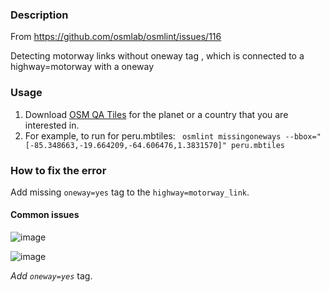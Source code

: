 ### Description
 
From https://github.com/osmlab/osmlint/issues/116

Detecting motorway links without oneway tag , which is connected to a highway=motorway with a oneway

### Usage

1. Download [OSM QA Tiles](https://osmlab.github.io/osm-qa-tiles/) for the planet or a country that you are interested in. 
2. For example, to run for peru.mbtiles: ` osmlint missingoneways --bbox="[-85.348663,-19.664209,-64.606476,1.3831570]" peru.mbtiles`

### How to fix the error

Add missing `oneway=yes` tag to the `highway=motorway_link`.

#### Common issues

![image](https://cloud.githubusercontent.com/assets/10425629/16496434/70403096-3eb7-11e6-988a-afa2a290c96a.png)

![image](https://cloud.githubusercontent.com/assets/10425629/16496452/8c173206-3eb7-11e6-9e46-b94138ba4f78.png)

_Add `oneway=yes`_ tag.